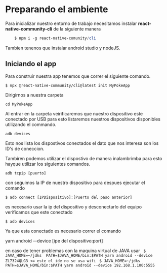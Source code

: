 # Preparando el ambiente

Para inicializar nuestro entorno de trabajo necesitamos instalar **react-native-community-cli** de la siguiente manera

```powershell
    $ npm i -g react-native-comunity/cli
```

Tambien tenenos que instalar android studio y nodeJS.

## Iniciando el app

Para construir nuestra app tenemos que correr el siguiente comando.

`$ npx @react-native-community/cli@latest init MyPokeApp`

Dirigirnos a nuestra carpeta

```shell
cd MyPokeApp
```

Al entrar en la carpeta veirificaremos que nuestro dispositivo este conectado por USB para esto listaremos nuestros dispositivos disponibles utilizando el commando.

```shell
adb devices
```

Esto nos lista los dispostivos conectados el dato que nos interesa son los ID's de coneccion.

Tambiren podemos utilizar el dispostivo de manera inalambrimba para esto hayque utilizar los siguientes comandos.

```shell
adb tcpip [puerto]
```

con seguimos la IP de nuestro dispositivo para despues ejecutar el comando

```shell
$ adb connect [IPDispositivo]:[Puerto del paso anterior]
```

es necesario usar la ip del dispositivo y desconectarlo del equipo
verificamos que este conectado

`$ adb devices`

Ya que esta conectado es necesario correr el comando

yarn android --device [ipe del dispositivo:port]

en caso de tener problemas con la maquina virtual de JAVA usar
` $ JAVA_HOME=~/jdks  PATH=$JAVA_HOME/bin:$PATH yarn android --device ZL7324QLG3 <= este el ide no se usa wifi`
` $ JAVA_HOME=~/jdks  PATH=$JAVA_HOME/bin:$PATH yarn android --device 192.168.1.100:5555`
